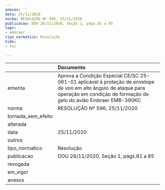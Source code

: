```yaml
---
anexos: ''
data: 25/11/2020
norma: RESOLUÇÃO Nº 596, 25/11/2020
publicacao: DOU 26/11/2020, Seção 1, págs.81 a 85
tags:
- embraer
tipo_normatico: Resolução
hide: 
- toc 
 
---
```


|                    | Documento                                                                                                                                                                            |
|:-------------------|:-------------------------------------------------------------------------------------------------------------------------------------------------------------------------------------|
| ementa             | Aprova a Condição Especial CE/SC 25-061-01 aplicável à proteção de envelope de voo em alto ângulo de ataque para operação em condição de formação de gelo do avião Embraer EMB-390KC |
| norma              | RESOLUÇÃO Nº 596, 25/11/2020                                                                                                                                                         |
| tornada_sem_efeito |                                                                                                                                                                                      |
| alterada           |                                                                                                                                                                                      |
| data               | 25/11/2020                                                                                                                                                                           |
| outros             |                                                                                                                                                                                      |
| tipo_normatico     | Resolução                                                                                                                                                                            |
| publicacao         | DOU 26/11/2020, Seção 1, págs.81 a 85                                                                                                                                                |
| revogada           |                                                                                                                                                                                      |
| em_vigor           |                                                                                                                                                                                      |
| anexos             |                                                                                                                                                                                      |
